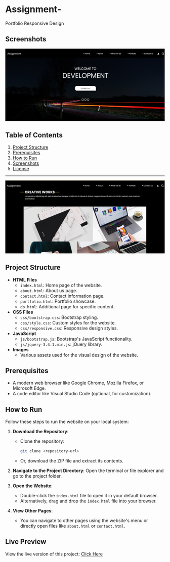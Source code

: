 # Assignment-
Portfolio Responsive Design

## Screenshots
![Homepage Screenshot](https://github.com/Piyush972004/Assignment-/blob/2540db054c8f0cb237c2a70e3c9303fd39e39be4/images/Screenshot%202025-01-19%20144852.png)


## Table of Contents

1. [Project Structure](#project-structure)
2. [Prerequisites](#prerequisites)
3. [How to Run](#how-to-run)
4. [Screenshots](#screenshots)
5. [License](#license)

---

![Homepage Screenshot](https://github.com/Piyush972004/Assignment-/blob/75deabc409cdeb29efe0980a04e3c305ff913f1d/images/Screenshot%202025-01-19%20144926.png)


## Project Structure

- **HTML Files**
  - `index.html`: Home page of the website.
  - `about.html`: About us page.
  - `contact.html`: Contact information page.
  - `portfolio.html`: Portfolio showcase.
  - `do.html`: Additional page for specific content.
- **CSS Files**
  - `css/bootstrap.css`: Bootstrap styling.
  - `css/style.css`: Custom styles for the website.
  - `css/responsive.css`: Responsive design styles.
- **JavaScript**
  - `js/bootstrap.js`: Bootstrap's JavaScript functionality.
  - `js/jquery-3.4.1.min.js`: jQuery library.
- **Images**
  - Various assets used for the visual design of the website.
  
## Prerequisites

- A modern web browser like Google Chrome, Mozilla Firefox, or Microsoft Edge.
- A code editor like Visual Studio Code (optional, for customization).

## How to Run

Follow these steps to run the website on your local system:

1. **Download the Repository**:
   - Clone the repository:
     ```bash
     git clone <repository-url>
     ```
   - Or, download the ZIP file and extract its contents.

2. **Navigate to the Project Directory**:
   Open the terminal or file explorer and go to the project folder.

3. **Open the Website**:
   - Double-click the `index.html` file to open it in your default browser.
   - Alternatively, drag and drop the `index.html` file into your browser.

4. **View Other Pages**:
   - You can navigate to other pages using the website's menu or directly open files like `about.html` or `contact.html`.

## Live Preview
View the live version of this project: [Click Here](https://piyush972004.github.io/Assignment-/)

